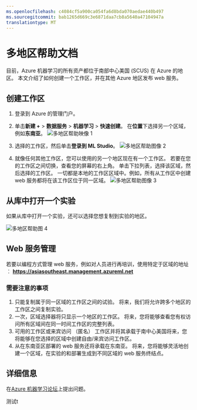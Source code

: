 ```yaml
---
ms.openlocfilehash: c4084cf5a900ca054fa6d8bda070aedae440b497
ms.sourcegitcommit: bab1265d669c3e6871daa7cb8a5640a47104947a
translationtype: MT
---
```

<properties
   pageTitle="多地区帮助文档 |Microsoft Azure"
   description="了解如何创建一个工作区并发布 Azure 的南部中心美国 (SCUS) 从不同区域中的 web 服务 Azure 的地区。"
   services="machine-learning"
   documentationCenter=""
   authors="tedway"
   manager="paulettm"
   editor="rmca14"
   tags=""/>

<tags
   ms.service="machine-learning"
   ms.devlang="na"
   ms.topic="article"
   ms.tgt_pltfrm="na"
   ms.workload="na"
   ms.date="08/17/2015"
   ms.author="tedway; neerajkh"/>

# 多地区帮助文档

目前，Azure 机器学习的所有资产都位于南部中心美国 (SCUS) 在 Azure 的地区。 本文介绍了如何创建一个工作区，并在其他 Azure 地区发布 web 服务。

## 创建工作区

1. 登录到 Azure 的管理门户。

2.  单击**新建 +** > **数据服务** > **机器学习** > **快速创建**。  在**位置**下选择另一个区域，例如**东南亚**。
![多地区帮助映像 1][1]
3. 选择的工作区，然后单击**登录到 ML Studio**。
![多地区帮助图像 2][2]

4. 就像任何其他工作区，您可以使用的另一个地区现在有一个工作区。 若要在您的工作区之间切换，查看您的屏幕的右上角。 单击下拉列表，选择该区域，然后选择的工作区。 一切都是本地的工作区区域中。例如，所有从工作区中创建 web 服务都将在该工作区位于同一区域。
![多地区帮助图像 3][3]

## 从库中打开一个实验

如果从库中打开一个实验，还可以选择您想复制到实验的地区。

![多地区帮助图 4][4a]

## Web 服务管理

若要以编程方式管理 web 服务，例如对人员进行再培训，使用特定于区域的地址︰ **https://asiasoutheast.management.azureml.net**

### 需要注意的事项

1.  只能复制属于同一区域的工作区之间的试验。 将来，我们将允许跨多个地区的工作区之间复制实验。
2.  一次，区域选择器将只显示一个地区的工作区。 将来，您将能够查看您有权访问所有区域间在同一时间工作区的完整列表。  
3.  可用的工作区或来宾访问 （匿名） 工作区并将其承载于南中心美国将来，您将能够在您选择的区域中创建自由/来宾访问工作区。  
4.  从在东南亚区部署的 web 服务还将承载在东南亚。 将来，您将能够灵活地创建一个区域，在实验的和部署生成到不同区域的 web 服务终结点。  

## 详细信息

在[Azure 机器学习论坛](https://social.msdn.microsoft.com/Forums/azure/home?forum=MachineLearning)上提出问题。

<!--Image references-->
[1]: ./media/machine-learning-multi-geo/multi-geo_1.png
[2]: ./media/machine-learning-multi-geo/multi-geo_2.png
[3]: ./media/machine-learning-multi-geo/multi-geo_3.png
[4a]: ./media/machine-learning-multi-geo/multi-geo_4a.png
测试t
